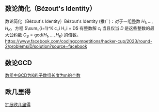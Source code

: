 

## 数论简化（Bézout's Identity）
 数论简化（Bézout's Identity）Bézout's Identity (推广)：对于一组整数 $H_1, \dots, H_K$，方程 $\sum_{i=1}^K c_i H_i = D$ 有整数解 $c_i$ 当且仅当 $D$ 是这些整数的最大公约数 $G_S = \text{gcd}(H_1, \dots, H_K)$ 的倍数。
 https://www.facebook.com/codingcompetitions/hacker-cup/2023/round-2/problems/D/solution?source=facebook


## 数论GCD
[数组中GCD为K的子数组长度为m的个数](../gcd/数论GCD)

## 欧几里得
[扩展欧几里得](../extendedEuclid)